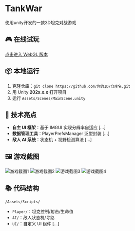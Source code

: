 # TankWar
使用unity开发的一款3D坦克对战游戏

## 🎮 在线试玩
[点击进入 WebGL 版本](https://ShenQing8.github.io/TankWar/) 

## 📦 本地运行
1. 克隆仓库：`git clone https://github.com/你的ID/仓库名.git`
2. 用 Unity **202x.x.x** 打开项目
3. 运行 `Assets/Scenes/MainScene.unity`

## 🔧 技术亮点
- **自主 UI 框架**：基于 IMGUI 实现分辨率自适应 [...]
- **数据管理工具**：PlayerPrefsManager 泛型封装 [...]
- **敌人 AI 系统**：状态机 + 视野检测算法 [...]

## 🖼️ 游戏截图
![游戏截图1](/Picture/Begin.png)
![游戏截图2](/Picture/SettingPanel.png)
![游戏截图3](/Picture/Game.png)
![游戏截图4](/Picture/RankPanel.png)

## 📚 代码结构
`/Assets/Scripts/`
- `Player/`：坦克控制/射击/生命值  
- `AI/`：敌人状态机/寻路  
- `UI/`：自定义 UI 组件 [...]
